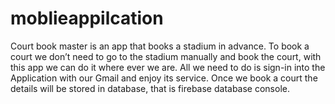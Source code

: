 # moblieappilcation
Court book master is an app that books a stadium in
advance.
To book a court we don’t need to go to the stadium
manually and book the court, with this app we can do
it where ever we are.
All we need to do is sign-in into the Application with
our Gmail and enjoy its service.
Once we book a court the details will be stored in
database, that is firebase database console.

